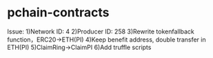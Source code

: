 # pchain-contracts

Issue:
1)Network ID: 4
2)Producer ID: 258
3)Rewrite tokenfallback function，ERC20->ETH(PI)
4)Keep benefit address, double transfer in ETH(PI)
5)ClaimRing->ClaimPI
6)Add truffle scripts
